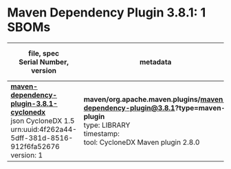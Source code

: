 Maven Dependency Plugin 3.8.1: 1 SBOMs
=======

| file, spec<br>Serial Number, version| metadata | components<br>by type<br>- libs purl types |
| ----------------------------------- | -------- | ------------------------------------------ |
| **[maven-dependency-plugin-3.8.1-cyclonedx](maven/org.apache.maven.plugins/maven-dependency-plugin/3.8.1/maven-dependency-plugin-3.8.1-cyclonedx.json)**<br>json CycloneDX 1.5<br>urn:uuid:4f262a44-5dff-381d-8516-912f6fa52676<br>version: 1 | **maven/org.apache.maven.plugins/maven-dependency-plugin@3.8.1?type=maven-plugin**<br>type: LIBRARY<br>timestamp: <br>tool: CycloneDX Maven plugin 2.8.0 | 72<br>`library`: 72 <br>- `maven`: 72  |
